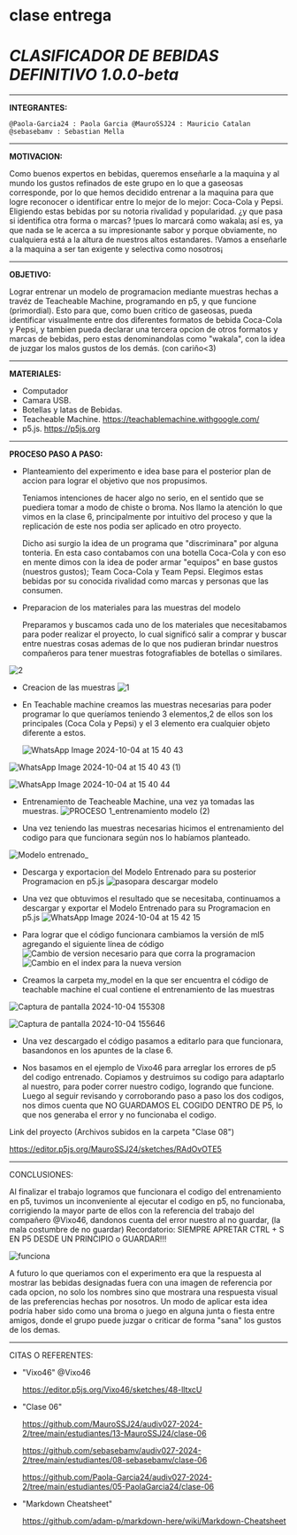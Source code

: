 # clase entrega

# *CLASIFICADOR DE BEBIDAS DEFINITIVO 1.0.0-beta*


-----
**INTEGRANTES:**

`@Paola-Garcia24 : Paola Garcia @MauroSSJ24 : Mauricio Catalan @sebasebamv : Sebastian Mella`


-----
**MOTIVACION:**

  Como buenos expertos en bebidas, queremos enseñarle a la maquina y al mundo los gustos refinados de este grupo en lo que a gaseosas corresponde, por lo que hemos decidido entrenar a la maquina para que logre reconocer o identificar entre lo mejor de lo mejor: Coca-Cola y Pepsi. Eligiendo estas bebidas por su notoria rivalidad y popularidad. ¿y que pasa si identifica otra forma o marcas? !pues lo marcará como wakala¡ así es, ya que nada se le acerca a su impresionante sabor y porque obviamente, no cualquiera está a la altura de nuestros altos estandares. !Vamos a enseñarle a la maquina a ser tan exigente y selectiva como nosotros¡


-----
**OBJETIVO:**

  Lograr entrenar un modelo de programacion mediante muestras hechas a travéz de Teacheable Machine, programando en p5, y que funcione (primordial). Esto para que, como buen critico de gaseosas, pueda identificar visualmente entre dos diferentes formatos de bebida Coca-Cola y Pepsi, y tambien pueda declarar una tercera opcion de otros formatos y marcas de bebidas, pero estas denominandolas como "wakala", con la idea de juzgar los malos gustos de los demás. (con cariño<3)     


-----
**MATERIALES:**

+ Computador
+ Camara USB.
+ Botellas y latas de Bebidas.
+ Teacheable Machine. https://teachablemachine.withgoogle.com/
+ p5.js. https://p5js.org


-----
**PROCESO PASO A PASO:**

+ Planteamiento del experimento e idea base para el posterior plan de accion para lograr el objetivo que nos propusimos.

  Teniamos intenciones de hacer algo no serio, en el sentido que se puediera tomar a modo de chiste o broma. Nos llamo la atención lo que vimos en la clase 6, principalmente por intuitivo del proceso y que la replicación de este nos podia ser aplicado en otro proyecto.

   Dicho asi surgio la idea de un programa que "discriminara" por alguna tonteria. En esta caso contabamos con una botella Coca-Cola y con eso en mente dimos con la idea de poder armar "equipos" en base gustos (nuestros gustos); Team Coca-Cola y Team Pepsi. Elegimos estas bebidas por su conocida rivalidad como marcas y personas que las consumen. 


+ Preparacion de los materiales para las muestras del modelo

  Preparamos y buscamos cada uno de los materiales que necesitabamos para poder realizar el proyecto, lo cual significó salir a comprar y buscar entre nuestras cosas ademas de lo que nos pudieran brindar nuestros compañeros para tener muestras fotografiables de botellas o similares.

  
![2](https://github.com/user-attachments/assets/ed61b34f-a7cb-4bf1-a453-ee7cf52ac140)





+ Creacion de las muestras 
![1](https://github.com/user-attachments/assets/797423cd-10b9-4da7-a2c9-d23016fca893)

+ En Teachable machine creamos las muestras necesarias para poder programar lo que queríamos teniendo 3 elementos,2 de ellos son los principales (Coca Cola y Pepsi) y el 3 elemento era cualquier objeto diferente a estos.

  ![WhatsApp Image 2024-10-04 at 15 40 43](https://github.com/user-attachments/assets/2e038be0-1510-4af7-9351-687ae393657e)


![WhatsApp Image 2024-10-04 at 15 40 43 (1)](https://github.com/user-attachments/assets/5f208baf-6d9c-4afe-9252-91090e235eb6)


![WhatsApp Image 2024-10-04 at 15 40 44](https://github.com/user-attachments/assets/e55814ef-e038-445e-ae56-1abdf3ec410f)



+ Entrenamiento de Teacheable Machine, una vez ya tomadas las muestras.
![PROCESO 1_entrenamiento modelo (2)](https://github.com/user-attachments/assets/98417ffd-9eba-4d09-833b-0e6d9544a8fa)





+ Una vez teniendo las muestras necesarias hicimos el entrenamiento del codigo para que funcionara según nos lo habíamos planteado.
  
![Modelo entrenado_](https://github.com/user-attachments/assets/903e3054-a7af-42af-bbe9-40c842cdf688)



+ Descarga y exportacion del Modelo Entrenado para su posterior Programacion en p5.js
![pasopara descargar modelo](https://github.com/user-attachments/assets/93cd38dd-52e2-445b-aef2-91b2c13fac61)



+ Una vez que obtuvimos el resultado que se necesitaba, continuamos a descargar y exportar el Modelo Entrenado para su Programacion en p5.js
![WhatsApp Image 2024-10-04 at 15 42 15](https://github.com/user-attachments/assets/592193ed-d102-4204-b598-45b0bda51d61)



+ Para lograr que el código funcionara cambiamos la versión de ml5 agregando el siguiente línea de código
![Cambio de version necesario para que corra la programacion](https://github.com/user-attachments/assets/1378f553-e470-4b65-a5f9-a42d47a62895)
![Cambio en el index para la nueva version ](https://github.com/user-attachments/assets/42431f15-d07f-4160-9063-57e022927536)


+ Creamos la carpeta my_model en la que ser encuentra el código de teachable machine el cual contiene el entrenamiento de las muestras


![Captura de pantalla 2024-10-04 155308](https://github.com/user-attachments/assets/a12f785f-8cb4-47f4-93bd-0d3a495a570c)

![Captura de pantalla 2024-10-04 155646](https://github.com/user-attachments/assets/ed5a37d0-f18c-4f9f-8880-4a0773e39a6e)



+ Una vez descargado el código pasamos a editarlo para que funcionara, basandonos en los apuntes de la clase 6.


+ Nos basamos en el ejemplo de Vixo46 para arreglar los errores de p5 del codigo entrenado. Copiamos y destruimos su codigo para adaptarlo al nuestro, para poder correr nuestro codigo, logrando que funcione. Luego al seguir revisando y corroborando paso a paso los dos codigos, nos dimos cuenta que NO GUARDAMOS EL COGIDO DENTRO DE P5, lo que nos generaba el error y no funcionaba el codigo.



Link del proyecto
(Archivos subidos en la carpeta "Clase 08")

https://editor.p5js.org/MauroSSJ24/sketches/RAdOvOTE5




-----
CONCLUSIONES:

Al finalizar el trabajo logramos que funcionara el codigo del entrenamiento en p5, tuvimos un inconveniente al ejecutar el codigo en p5, no funcionaba, corrigiendo la mayor parte de ellos con la referencia del trabajo del compañero @Vixo46, dandonos cuenta del error nuestro al no guardar, (la mala costumbre de no guardar) Recordatorio: SIEMPRE APRETAR CTRL + S EN P5 DESDE UN PRINCIPIO o GUARDAR!!!


![funciona](https://github.com/user-attachments/assets/1304964c-1c9d-4787-84d4-30ea973f1f21)


A futuro lo que queriamos con el experimento era que la respuesta al mostrar las bebidas designadas fuera con una imagen de referencia por cada opcion, no solo los nombres sino que mostrara una respuesta visual de las preferencias hechas por nosotros. Un modo de aplicar esta idea podría haber sido como una broma o juego en alguna junta o fiesta entre amigos, donde el grupo puede juzgar o criticar de forma "sana" los gustos de los demas. 

 




-----
CITAS O REFERENTES:

+ "Vixo46" @Vixo46

  https://editor.p5js.org/Vixo46/sketches/48-lltxcU

+ "Clase 06"

  
  https://github.com/MauroSSJ24/audiv027-2024-2/tree/main/estudiantes/13-MauroSSJ24/clase-06

  
  https://github.com/sebasebamv/audiv027-2024-2/tree/main/estudiantes/08-sebasebamv/clase-06

  
  https://github.com/Paola-Garcia24/audiv027-2024-2/tree/main/estudiantes/05-PaolaGarcia24/clase-06
  

+ "Markdown Cheatsheet"

   https://github.com/adam-p/markdown-here/wiki/Markdown-Cheatsheet
